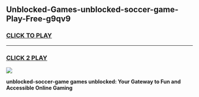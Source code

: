 
## Unblocked-Games-unblocked-soccer-game-Play-Free-g9qv9
<h3>
<a href="https://premium76.site?title=unblocked-soccer-game&ref=19M">CLICK TO PLAY</a></h3>
<hr>

<h3>
<a href="https://premium76.site?title=unblocked-soccer-game&ref=19M">CLICK 2 PLAY</a>
  
</h3>

<a href="https://premium76.site?title=unblocked-soccer-game&ref=19M"><img src="https://clearcache.store/games.png"></a>


**unblocked-soccer-game games unblocked: Your Gateway to Fun and Accessible Online Gaming**
